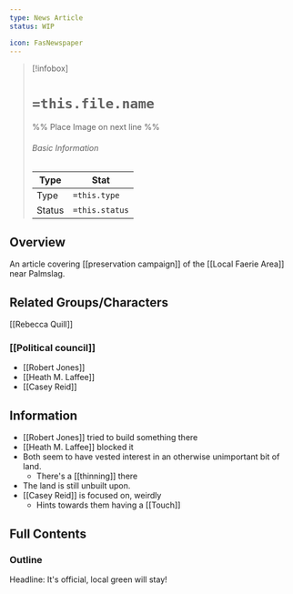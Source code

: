 ```yaml
---
type: News Article
status: WIP

icon: FasNewspaper
---
```


> [!infobox]
> # `=this.file.name`
> %% Place Image on next line %%
> ###### Basic Information
> Type |  Stat |
> ---|---|
> Type | `=this.type` |
> Status | `=this.status` |
## Overview
An article covering [[preservation campaign]] of the [[Local Faerie Area]] near Palmslag. 


## Related Groups/Characters
[[Rebecca Quill]]
### [[Political council]]
- [[Robert Jones]]
- [[Heath M. Laffee]]
- [[Casey Reid]]

## Information
- [[Robert Jones]] tried to build something there 
- [[Heath M. Laffee]] blocked it
- Both seem to have vested interest in an otherwise unimportant bit of land. 
	- There's a [[thinning]] there 
- The land is still unbuilt upon. 
- [[Casey Reid]] is focused on, weirdly
	- Hints towards them having a [[Touch]]

## Full Contents
### Outline
Headline: It's official, local green will stay!
